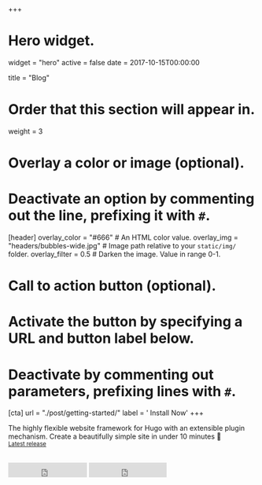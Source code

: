 +++
# Hero widget.
widget = "hero"
active = false
date = 2017-10-15T00:00:00

title = "Blog"

# Order that this section will appear in.
weight = 3

# Overlay a color or image (optional).
#   Deactivate an option by commenting out the line, prefixing it with `#`.
[header]
  overlay_color = "#666"  # An HTML color value.
  overlay_img = "headers/bubbles-wide.jpg"  # Image path relative to your `static/img/` folder.
  overlay_filter = 0.5  # Darken the image. Value in range 0-1.

# Call to action button (optional).
#   Activate the button by specifying a URL and button label below.
#   Deactivate by commenting out parameters, prefixing lines with `#`.
[cta]
  url = "./post/getting-started/"
  label = '<i class="fa fa-download"></i> Install Now'
+++

The highly flexible website framework for Hugo with an extensible plugin mechanism. Create a beautifully simple site in under 10 minutes :rocket:
<br>
<small><a id="academic-release" href="https://sourcethemes.com/academic/updates">Latest release</a></small>
<br><br>
<iframe style="display: inline-block;" src="https://ghbtns.com/github-btn.html?user=gcushen&amp;repo=hugo-academic&amp;type=star&amp;count=true&amp;size=large" scrolling="0" width="160px" height="30px" frameborder="0"></iframe>
<iframe style="display: inline-block;" src="https://ghbtns.com/github-btn.html?user=gcushen&amp;repo=hugo-academic&amp;type=fork&amp;count=true&amp;size=large" scrolling="0" width="158px" height="30px" frameborder="0"></iframe>

<script type="text/javascript">
  (function defer() {
    if (window.jQuery) {
      jQuery(document).ready(function(){
        GetLatestReleaseInfo();
      });
    } else {
      setTimeout(function() { defer() }, 50);
    }
  })();  
  function GetLatestReleaseInfo() {
    $.getJSON('https://api.github.com/repos/gcushen/hugo-academic/tags').done(function (json) {
      let release = json[0];
      // let downloadURL = release.zipball_url;
      $('#academic-release').text('Latest release ' + release.name);  
    });    
}  
</script>
